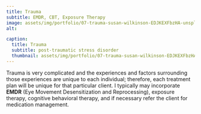 ```yaml
---
title: Trauma
subtitle: EMDR, CBT, Exposure Therapy
image: assets/img/portfolio/07-trauma-susan-wilkinson-EDJKEXFbzHA-unsplash.jpg
alt:

caption:
  title: Trauma
  subtitle: post-traumatic stress disorder
  thumbnail: assets/img/portfolio/07-trauma-susan-wilkinson-EDJKEXFbzHA-unsplash-thumbnail.jpg
---
```

Trauma is very complicated and the experiences and factors surrounding those experiences are unique to each individual; therefore, each treatment plan will be unique for that particular client.  I typically may incorporate **EMDR** (Eye Movement Desensitization and Reprocessing), exposure therapy, cognitive behavioral therapy, and if necessary refer the client for medication management.
